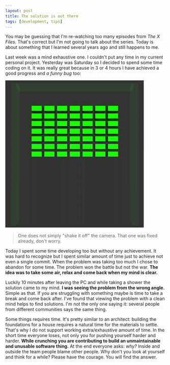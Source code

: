 ```yaml
---
layout: post
title: The solution is out there
tags: [development, tips]
---
```


You may be guessing that I'm re-watching too many episodes from *The X Files*. That's correct but I'm not going to talk about the series. Today is about something that I learned several years ago and still happens to me.

Last week was a mind exhaustive one. I couldn't put any time in my current personal project. Yesterday was Saturday so I decided to spend some time coding on it. It was really great because in 3 or 4 hours I have achieved a good progress and *a funny bug* too:

![One does not simply "shake it off" the camera](/public/img/the-solution-is-out-there/shake-it-off-bug.gif)

> One does not simply "shake it off" the camera. That one was fixed already, don't worry.

Today I spent some time developing too but without any achievement. It was hard to recognize but I spent similar amount of time just to achieve not even a single commit. When the problem was taking too much I chose to abandon for some time. The problem won the battle but not the war. **The idea was to take some air, relax and come back when my mind is clear.**

Luckily 10 minutes after leaving the PC and while taking a shower the solution came to my mind. **I was seeing the problem from the wrong angle.** Simple as that. If you are struggling with something maybe is time to take a break and come back after. I've found that viewing the problem with a clean mind helps to find solutions. I'm not the only one saying it: several people from different communities says the same thing.

Some things requires time. It's pretty similar to an architect: building the foundations for a house requires a natural time for the materials to settle. That's why I do not support working extra/exhaustive amount of time. In the short time everyone loses, not only you for pushing yourself harder and harder. **While crunching you are contributing to build an unmaintainable and unusable software thing.** At the end everyone asks: *why?* Inside and outside the team people blame other people. Why don't you look at yourself and think for a while? Please have the courage. You will find the answer.
